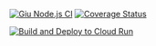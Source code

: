 [![Giu Node.js CI](https://github.com/Giunossauro/treino-git-flow-e-gh-actions/actions/workflows/node.js.yml/badge.svg)](https://github.com/Giunossauro/treino-git-flow-e-gh-actions/actions/workflows/node.js.yml) [![Coverage Status](https://coveralls.io/repos/github/Giunossauro/treino-git-flow-e-gh-actions/badge.svg?branch=develop)](https://coveralls.io/github/Giunossauro/treino-git-flow-e-gh-actions?branch=develop)  

[![Build and Deploy to Cloud Run](https://github.com/Giunossauro/treino-git-flow-e-gh-actions/actions/workflows/google-cloudrun-docker.yml/badge.svg?branch=master)](https://github.com/Giunossauro/treino-git-flow-e-gh-actions/actions/workflows/google-cloudrun-docker.yml)  
